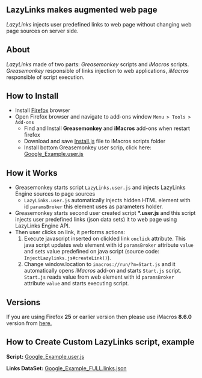 <!-- Change favicon.icon -->
<script type="text/javascript">
    var faviconNode = document.createElement('link');
    faviconNode.setAttribute('rel', 'shortcut icon');
    faviconNode.setAttribute('href', 'favicon.ico');
    var head = document.getElementsByTagName('head')[0];
    head.appendChild(faviconNode);
</script>

## LazyLinks makes augmented web page
*LazyLinks* injects user predefined links to web page without changing web page sources on server side. 

## About 
*LazyLinks* made of two parts: *Greasemonkey* scripts and *iMacros* scripts. *Greasemonkey* responsible of links injection to web applications, *iMacros* responsible of script execution.

## How to Install
- Install [Firefox](https://www.mozilla.org/en-US/firefox/new/) browser
- Open Firefox browser and navigate to add-ons window `Menu > Tools > Add-ons`
    + Find and Install **Greasemonkey** and **iMacros** add-ons when restart firefox
    + Download and save <a href="./iMacros/Install.js" download>Install.js</a> file to iMacros scripts folder
    + Install bottom Greasemonkey user scrip, click here: [Google_Example.user.js](./Greasemonkey/Example/Google_Example.user.js)

## How it Works
- Greasemonkey starts script `LazyLinks.user.js` and injects  LazyLinks Engine sources to page sources
    + `LazyLinks.user.js` automatically injects hidden HTML element with id `paramsBroker` this element uses as parameters holder.
- Greasemonkey starts second user created script **\*.user.js** and this script injects  user predefined links (json data sets) it to web page using LazyLinks Engine API.
- Then user clicks on link, it performs actions:
    1. Execute javascript inserted on clickled link `onclick` attribute. This java script updates web element with id `paramsBroker`  attribute `value`  and sets value predefined on java script (source code: `InjectLazylinks.js#createLink()`). 
    2. Change window.location to `imacros://run/?m=Start.js` and it automatically opens *iMacros* add-on and starts `Start.js` script. `Start.js` reads value from web element with id `paramsBroker`  attribute `value` and starts executing script.


## Versions 
If you are using Firefox **25** or earlier version then please use iMacros **8.6.0** version from [here.](https://addons.mozilla.org/en-US/firefox/addon/imacros-for-firefox/versions/)

## How to Create Custom LazyLinks script, example
**Script:** [Google_Example.user.js](./Greasemonkey/Example/Google_Example.user.js)

**Links DataSet:** [Google_Example_FULL.links.json](./Greasemonkey/Example/Google_Example_FULL.links.json)

